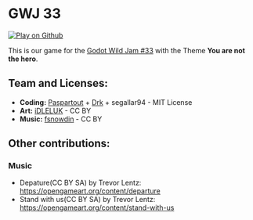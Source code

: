 GWJ 33
======

[![Play on Github](https://img.shields.io/badge/Play-on%20github.io-181717?style=flat-square&logo=github)](https://paspartout.github.io/GWJ33/)

This is our game for the [Godot Wild Jam #33](https://itch.io/jam/godot-wild-jam-33) with the Theme **You are not the hero**.

Team and Licenses:
------------------

- **Coding:** [Paspartout](https://paspartout.itch.io) + [Drk](https://drk66.itch.io) + segallar94 - MIT License
- **Art:** [iDLELUK](https://idleluk.itch.io/) - CC BY
- **Music:** [fsnowdin](https://fsnowdin.itch.io/) - CC BY

Other contributions:
--------------------

### Music

- Depature(CC BY SA) by Trevor Lentz: https://opengameart.org/content/departure
- Stand with us(CC BY SA) by Trevor Lentz: https://opengameart.org/content/stand-with-us